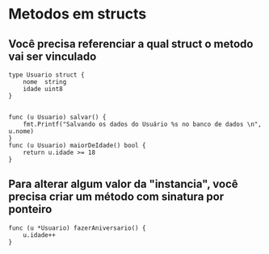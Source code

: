 # Metodos em structs

## Você precisa referenciar a qual struct o metodo vai ser vinculado

```
type Usuario struct {
	nome  string
	idade uint8
}


func (u Usuario) salvar() {
	fmt.Printf("Salvando os dados do Usuário %s no banco de dados \n", u.nome)
}
func (u Usuario) maiorDeIdade() bool {
	return u.idade >= 18
}

```

## Para alterar algum valor da "instancia", você precisa criar um método com sinatura por ponteiro

```
func (u *Usuario) fazerAniversario() {
	u.idade++
}
```
